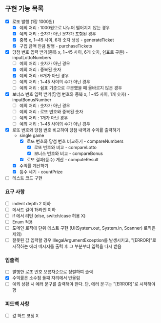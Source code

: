 ## 구현 기능 목록
+ [x] 로또 발행 (1장 1000원)
  + [x] 예외 처리 : 1000원으로 나누어 떨어지지 않는 경우
  + [x] 예외 처리 : 숫자가 아닌 문자가 포함된 경우
  + [x] 중복 x, 1~45 사이, 6개 숫자 생성 - generateTicket
  + [x] 구입 금액 만큼 발행 - purchaseTickets
+ [x] 당첨 번호 입력 받기(중복 x, 1~45 사이, 6개 숫자, 쉼표로 구분) - inputLottoNumbers
  + [ ] 예외 처리 : 숫자가 아닌 경우
  + [x] 예외 처리 : 중복된 숫자
  + [x] 예외 처리 : 6개가 아닌 경우
  + [ ] 예외 처리 : 1~45 사이의 수가 아닌 경우
  + [ ] 예외 처리 : 쉼표 기준으로 구분했을 때 올바르지 않은 경우
+ [x] 보너스 번호 입력 받기(당첨 번호와 중복 x, 1~45 사이, 1개 숫자) - inputBonusNumber
  + [ ] 예외 처리 : 숫자가 아닌 경우
  + [ ] 예외 처리 : 로또 번호와 중복된 숫자
  + [ ] 예외 처리 : 1개가 아닌 경우
  + [ ] 예외 처리 : 1~45 사이의 수가 아닌 경우
+ [x] 로또 번호와 당첨 번호 비교하여 당첨 내역과 수익률 출력하기
  + single game
    + [x] 로또 번호와 당첨 번호 비교하기 - compareNumbers
      + [x] 로또 번호와 비교 - compareLotto
      + [x] 보너스 번호와 비교 - compareBonus
    + [x] 로또 결과(등수) 계산 - computeResult
  + [x] 수익률 계산하기
  + [x] 등수 세기 - countPrize
+ [ ] 테스트 코드 구현

### 요구 사항
+ [ ] indent depth 2 이하
+ [ ] 메서드 길이 15라인 이하
+ [ ] if 에서 리턴 (else, switch/case 허용 X)
+ [ ] Enum 적용
+ [ ] 도메인 로직에 단위 테스트 구현 (UI(System.out, System.in, Scanner) 로직은 제외)
+ [ ] 잘못된 값 입력할 경우 IllegalArgumentException를 발생시키고, "[ERROR]"로 시작하는 에러 메시지를 출력 후 그 부분부터 입력을 다시 받음
### 입출력
+ [ ] 발행한 로또 번호 오름차순으로 정렬하여 출력
+ [x] 수익률은 소수점 둘째 자리에서 반올림
+ [ ] 예외 상황 시 에러 문구를 출력해야 한다. 단, 에러 문구는 "[ERROR]"로 시작해야 함
### 피드백 사항
+ [ ] 값 하드 코딩 X